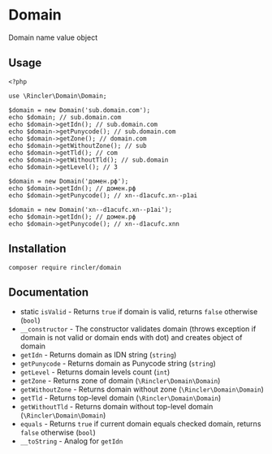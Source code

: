 # Domain
Domain name value object

## Usage

    <?php
    
    use \Rincler\Domain\Domain;
    
    $domain = new Domain('sub.domain.com');
    echo $domain; // sub.domain.com
    echo $domain->getIdn(); // sub.domain.com
    echo $domain->getPunycode(); // sub.domain.com
    echo $domain->getZone(); // domain.com
    echo $domain->getWithoutZone(); // sub
    echo $domain->getTld(); // com
    echo $domain->getWithoutTld(); // sub.domain
    echo $domain->getLevel(); // 3
    
    $domain = new Domain('домен.рф');
    echo $domain->getIdn(); // домен.рф
    echo $domain->getPunycode(); // xn--d1acufc.xn--p1ai
    
    $domain = new Domain('xn--d1acufc.xn--p1ai');
    echo $domain->getIdn(); // домен.рф
    echo $domain->getPunycode(); // xn--d1acufc.xnn
    
## Installation

    composer require rincler/domain
    
## Documentation

- static `isValid` - Returns `true` if domain is valid, returns `false` otherwise (`bool`)
- `__constructor` - The constructor validates domain (throws exception if domain is not valid or domain ends with dot) and creates object of domain
- `getIdn` - Returns domain as IDN string (`string`)
- `getPunycode` - Returns domain as Punycode string (`string`)
- `getLevel` - Returns domain levels count (`int`)
- `getZone` - Returns zone of domain (`\Rincler\Domain\Domain`)
- `getWithoutZone` - Returns domain without zone (`\Rincler\Domain\Domain`)
- `getTld` - Returns top-level domain (`\Rincler\Domain\Domain`)
- `getWithoutTld` - Returns domain without top-level domain (`\Rincler\Domain\Domain`)
- `equals` - Returns `true` if current domain equals checked domain, returns `false` otherwise (`bool`)
- `__toString` - Analog for `getIdn`
